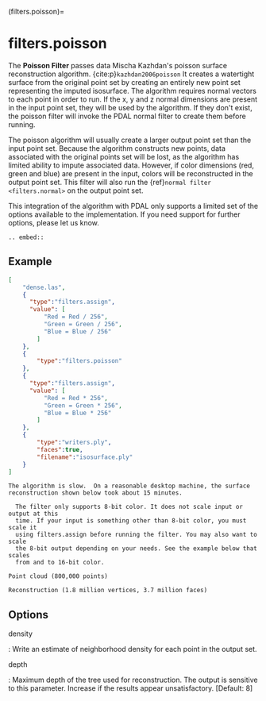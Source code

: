 (filters.poisson)=

# filters.poisson

The **Poisson Filter** passes data Mischa Kazhdan's poisson surface
reconstruction
algorithm. {cite:p}`kazhdan2006poisson`  It creates a watertight surface from the original
point set by creating an entirely new point set representing the imputed
isosurface.  The algorithm requires normal vectors to each point in order
to run.  If the x, y and z normal dimensions are present in the input point
set, they will be used by the algorithm.  If they don't exist, the poisson
filter will invoke the PDAL normal filter to create them before running.

The poisson algorithm will usually create a larger output point set
than the input point set.  Because the algorithm constructs new points, data
associated with the original points set will be lost, as the algorithm has
limited ability to impute associated data.  However, if color dimensions
(red, green and blue) are present in the input, colors will be reconstructed
in the output point set. This filter will also run the
{ref}`normal filter <filters.normal>` on the output point set.

This integration of the algorithm with PDAL only supports a limited set of
the options available to the implementation.  If you need support for further
options, please let us know.

```{eval-rst}
.. embed::
```

## Example

```json
[
    "dense.las",
    {
      "type":"filters.assign",
      "value": [
          "Red = Red / 256",
          "Green = Green / 256",
          "Blue = Blue / 256"
        ]
    },
    {
        "type":"filters.poisson"
    },
    {
      "type":"filters.assign",
      "value": [
          "Red = Red * 256",
          "Green = Green * 256",
          "Blue = Blue * 256"
        ]
    },
    {
        "type":"writers.ply",
        "faces":true,
        "filename":"isosurface.ply"
    }
]
```

```{note}
The algorithm is slow.  On a reasonable desktop machine, the surface
reconstruction shown below took about 15 minutes.
```


```{note}
  The filter only supports 8-bit color. It does not scale input or output at this
  time. If your input is something other than 8-bit color, you must scale it
  using filters.assign before running the filter. You may also want to scale
  the 8-bit output depending on your needs. See the example below that scales
  from and to 16-bit color.
```



```{figure} ../images/poisson_points.png
Point cloud (800,000 points)
```

```{figure} ../images/poisson_edges.png
Reconstruction (1.8 million vertices, 3.7 million faces)
```

## Options

density

: Write an estimate of neighborhood density for each point in the output
  set.

depth

: Maximum depth of the tree used for reconstruction. The output is sensitive
  to this parameter.  Increase if the results appear unsatisfactory.
  \[Default: 8\]

```{include} filter_opts.md
```

